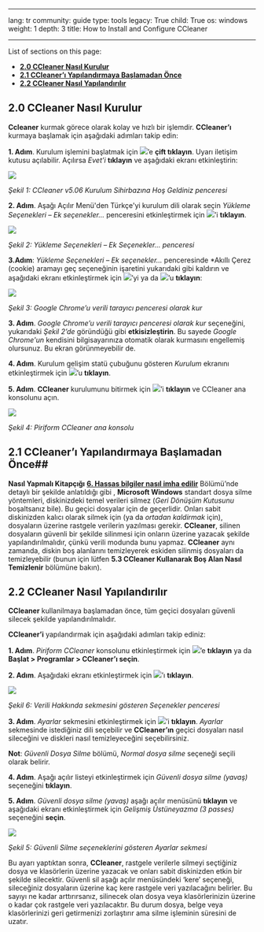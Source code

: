 

---

lang: tr
community: guide
type: tools
legacy: True
child: True
os: windows
weight: 1
depth: 3
title: How to Install and Configure CCleaner

---

List of sections on this page:  

- [**2.0 CCleaner Nasıl Kurulur**](#2.0)
- [**2.1 CCleaner’ı Yapılandırmaya Başlamadan Önce**](#2.1)
- [**2.2 CCleaner Nasıl Yapılandırılır**](#2.3)


<a name="2.0"></a>
## 2.0 CCleaner Nasıl Kurulur ##

**Ccleaner** kurmak görece olarak kolay ve hızlı bir işlemdir. **CCleaner’ı** kurmaya başlamak için aşağıdaki adımları takip edin:

**1. Adım**. Kurulum işlemini başlatmak için ![](/sbox/screen/ccleaner-tr/01.png)’e **çift tıklayın**. Uyarı iletişim kutusu açılabilir. Açılırsa *Evet’i* **tıklayın** ve aşağıdaki ekranı etkinleştirin:

![](/sbox/screen/ccleaner-tr/03.png)

*Şekil 1: CCleaner v5.06 Kurulum Sihirbazına Hoş Geldiniz penceresi*

**2. Adım**. Aşağı Açılır Menü'den Türkçe'yi kurulum dili olarak seçin *Yükleme Seçenekleri – Ek seçenekler...* penceresini etkinleştirmek için ![](/sbox/screen/ccleaner-tr/05a.png)’i **tıklayın**.

![](/sbox/screen/ccleaner-tr/09a.png)

*Şekil 2: Yükleme Seçenekleri – Ek Seçenekler... penceresi*

**3.Adım**:  *Yükleme Seçenekleri – Ek seçenekler...* penceresinde *Akıllı Çerez (cookie) aramayı geç seçeneğinin işaretini yukarıdaki gibi kaldırın ve aşağıdaki ekranı etkinleştirmek için ![](/sbox/screen/ccleaner-tr/05b.png)’yi ya da  ![](/sbox/screen/ccleaner-tr/08.png)’u **tıklayın**:

![](/sbox/screen/ccleaner-tr/07.png)

*Şekil 3: Google Chrome’u verili tarayıcı penceresi olarak kur*

**3. Adım**.  *Google Chrome’u verili tarayıcı penceresi olarak kur* seçeneğini, yukarıdaki *Şekil 2’de* göründüğü gibi **etkisizleştirin**. Bu sayede *Google Chrome'un* kendisini bilgisayarınıza otomatik olarak kurmasını engellemiş olursunuz. Bu ekran görünmeyebilir de. 

**4. Adım**. Kurulum gelişim statü çubuğunu gösteren *Kurulum* ekranını etkinleştirmek için ![](/sbox/screen/ccleaner-tr/08.png)’u **tıklayın**. 

**5. Adım**. **CCleaner** kurulumunu bitirmek için  ![](/sbox/screen/ccleaner-tr/09.png)’i **tıklayın** ve CCleaner ana konsolunu açın.

![](/sbox/screen/ccleaner-tr/12.png)

*Şekil 4: Piriform CCleaner ana konsolu*

<a name="2.1"></a>
## 2.1 CCleaner’ı Yapılandırmaya Başlamadan Önce##

**Nasıl Yapmalı Kitapçığı** [**6. Hassas bilgiler nasıl imha edilir**](/tr/chapter-6) Bölümü’nde detaylı bir şekilde anlatıldığı gibi , **Microsoft Windows** standart dosya silme yöntemleri, diskinizdeki temel verileri silmez (*Geri Dönüşüm Kutusunu* boşaltsanız bile). Bu geçici dosyalar için de geçerlidir. Onları sabit diskinizden kalıcı olarak silmek için (ya da *ortadan kaldirmak* için), dosyaların üzerine rastgele verilerin yazılması gerekir. **CCleaner**, silinen dosyaların güvenli bir şekilde silinmesi için onların üzerine yazacak şekilde yapılandırılmalıdır, çünkü verili modunda bunu yapmaz. **CCleaner** aynı zamanda, diskin boş alanlarını temizleyerek eskiden silinmiş dosyaları da temizleyebilir (bunun için lütfen **5.3 CCleaner Kullanarak Boş Alan Nasıl Temizlenir** bölümüne bakın). 

<a name="2.2"></a>
## 2.2 CCleaner Nasıl Yapılandırılır ##

**CCleaner** kullanilmaya başlamadan önce, tüm geçici dosyaları güvenli silecek şekilde yapılandırılmalıdır. 

**CCleaner’i** yapılandırmak için aşağıdaki adımları takip ediniz: 

**1. Adım**. *Piriform CCleaner* konsolunu etkinleştirmek için ![](/sbox/screen/ccleaner-tr/13.png)’e **tıklayın** ya da **Başlat  >  Programlar  >  CCleaner’ı seçin**. 

**2. Adım**. Aşağıdaki ekranı etkinleştirmek için ![](/sbox/screen/ccleaner-tr/14.png)’ı **tıklayın**. 

![](/sbox/screen/ccleaner-tr/15.png)

*Şekil 6: Verili Hakkında sekmesini gösteren Seçenekler penceresi*

**3. Adım**. *Ayarlar* sekmesini etkinleştirmek için ![](/sbox/screen/ccleaner-tr/16.png)’i **tıklayın**. *Ayarlar* sekmesinde istediğiniz dili seçebilir ve **CCleaner’ın** geçici dosyaları nasıl sileceğini ve diskleri nasıl temizleyeceğini seçebilirsiniz. 

**Not**: *Güvenli Dosya Silme* bölümü, *Normal dosya silme* seçeneği seçili olarak belirir. 

**4. Adım**. Aşağı açılır listeyi etkinleştirmek için *Güvenli dosya silme (yavaş)* seçeneğini **tıklayın**.

**5. Adım**. *Güvenli dosya silme (yavaş)* aşağı açılır menüsünü **tıklayın** ve aşağıdaki ekranı etkinleştirmek için *Gelişmiş Üstüneyazma (3 passes)* seçeneğini **seçin**. 

![](/sbox/screen/ccleaner-tr/17.png)

*Şekil 5: Güvenli Silme seçeneklerini gösteren Ayarlar sekmesi*

Bu ayarı yaptıktan sonra, **CCleaner**, rastgele verilerle silmeyi seçtiğiniz dosya ve klasörlerin üzerine yazacak ve onları sabit diskinizden etkin bir şekilde silecektir. Güvenli sil aşağı açılır menüsündeki ‘kere’ seçeneği, sileceğiniz dosyaların üzerine kaç kere rastgele veri yazılacağını belirler. Bu sayıyı ne kadar arttırırsanız, silinecek olan dosya veya klasörlerinizin üzerine o kadar çok rastgele veri yazılacaktır. Bu durum dosya, belge veya klasörlerinizi geri getirmenizi zorlaştırır ama silme işleminin süresini de uzatır. 
  

